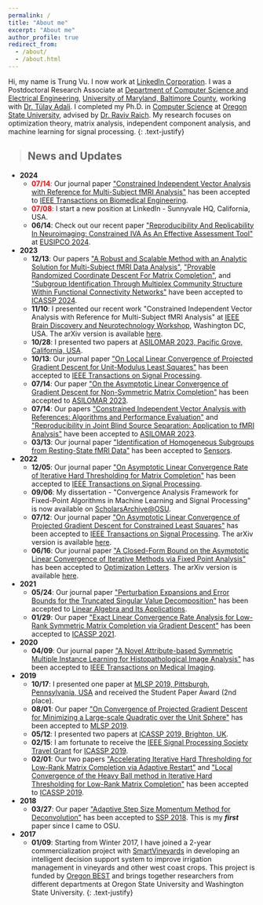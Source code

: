 ```yaml
---
permalink: /
title: "About me"
excerpt: "About me"
author_profile: true
redirect_from: 
  - /about/
  - /about.html
---
```



Hi, my name is Trung Vu. I now work at [LinkedIn Corporation](https://linkedin.com). I was a Postdoctoral Research Associate at [Department of Computer Science and Electrical Engineering](https://www.csee.umbc.edu/), [University of Maryland, Baltimore County](https://umbc.edu/), working with [Dr. Tülay Adali](https://redirect.cs.umbc.edu/~adali/). I completed my Ph.D. in [Computer Science](https://eecs.oregonstate.edu/) at [Oregon State University](https://oregonstate.edu/), advised by [Dr. Raviv Raich](https://web.engr.oregonstate.edu/~raich/). My research focuses on optimization theory, matrix analysis, independent component analysis, and machine learning for signal processing. 
{: .text-justify}



> ## News and Updates
* **2024**
	* <span style='color: red'>**07/14**:</span> Our journal paper ["Constrained Independent Vector Analysis with Reference for Multi-Subject fMRI Analysis"](https://ieeexplore.ieee.org/document/10607964) has been accepted to [IEEE Transactions on Biomedical Engineering](https://www.embs.org/tbme/).
	* <span style='color: red'>**07/08**:</span> I start a new position at LinkedIn - Sunnyvale HQ, California, USA.
	* **06/14**: Check out our recent paper ["Reproducibility And Replicability In Neuroimaging: Constrained IVA As An Effective Assessment Tool"](https://cmsworkshops.com/EUSIPCO2024/view_paper.php?PaperNum=1808) at [EUSIPCO 2024](https://eusipcolyon.sciencesconf.org/).
* **2023**
	* **12/13**: Our papers ["A Robust and Scalable Method with an Analytic Solution for Multi-Subject fMRI Data Analysis"](https://ieeexplore.ieee.org/document/10447397), ["Provable Randomized Coordinate Descent For Matrix Completion"](https://ieeexplore.ieee.org/document/10446340), and ["Subgroup Identification Through Multiplex Community Structure Within Functional Connectivity Networks"](https://2024.ieeeicassp.org) have been accepted to [ICASSP 2024](https://ieeexplore.ieee.org/document/10446076).
	* **11/10**: I presented our recent work "Constrained Independent Vector Analysis with Reference for Multi-Subject fMRI Analysis" at [IEEE Brain Discovery and Neurotechnology Workshop](https://brain.ieee.org/event/ieee-brain-discovery-and-neurotechnology-workshop), Washington DC, USA. The arXiv version is available [here](https://arxiv.org/abs/2311.05049).
	* **10/28**: I presented two papers at [ASILOMAR 2023, Pacific Grove, California, USA](https://asilomarssc.org/).
	* **10/13**: Our journal paper ["On Local Linear Convergence of Projected Gradient Descent for Unit-Modulus Least Squares"](https://ieeexplore.ieee.org/document/10284537) has been accepted to [IEEE Transactions on Signal Processing](https://ieeexplore.ieee.org/xpl/RecentIssue.jsp?punumber=78).
	* **07/14**: Our paper ["On the Asymptotic Linear Convergence of Gradient Descent for Non-Symmetric Matrix Completion"](https://ieeexplore.ieee.org/document/10476830) has been accepted to [ASILOMAR 2023](https://asilomarssc.org).
	* **07/14**: Our papers ["Constrained Independent Vector Analysis with References: Algorithms and Performance Evaluation"](https://ieeexplore.ieee.org/document/10476871) and ["Reproducibility in Joint Blind Source Separation: Application to fMRI Analysis"](https://ieeexplore.ieee.org/document/10477028) have been accepted to [ASILOMAR 2023](https://asilomarssc.org).
	* **03/13**: Our journal paper ["Identification of Homogeneous Subgroups from Resting-State fMRI Data"](https://www.mdpi.com/1424-8220/23/6/3264) has been accepted to [Sensors](https://www.mdpi.com/journal/sensors).
* **2022**
	* **12/05**: Our journal paper ["On Asymptotic Linear Convergence Rate of Iterative Hard Thresholding for Matrix Completion"](https://ieeexplore.ieee.org/document/9987701) has been accepted to [IEEE Transactions on Signal Processing](https://ieeexplore.ieee.org/xpl/RecentIssue.jsp?punumber=78).
	* **09/06**: My dissertation - "Convergence Analysis Framework for Fixed-Point Algorithms in Machine Learning and Signal Processing" is now available on [ScholarsArchive@OSU](https://ir.library.oregonstate.edu/concern/graduate_thesis_or_dissertations/dv140236k).
	* **07/12**: Our journal paper ["On Asymptotic Linear Convergence of Projected Gradient Descent for Constrained Least Squares"](https://ieeexplore.ieee.org/document/9833362) has been accepted to [IEEE Transactions on Signal Processing](https://ieeexplore.ieee.org/xpl/RecentIssue.jsp?punumber=78). The arXiv version is available [here](https://arxiv.org/abs/2206.10832).
	* **06/16**: Our journal paper ["A Closed-Form Bound on the Asymptotic Linear Convergence of Iterative Methods via Fixed Point Analysis"](https://link.springer.com/article/10.1007/s11590-022-01893-7) has been accepted to [Optimization Letters](https://www.springer.com/journal/11590). The arXiv version is available [here](https://arxiv.org/abs/2112.10598).
* **2021**
	* **05/24**: Our journal paper ["Perturbation Expansions and Error Bounds for the Truncated Singular Value Decomposition"](https://www.sciencedirect.com/science/article/pii/S0024379521002366) has been accepted to [Linear Algebra and Its Applications](https://www.journals.elsevier.com/linear-algebra-and-its-applications).
	* **01/29**: Our paper ["Exact Linear Convergence Rate Analysis for Low-Rank Symmetric Matrix Completion via Gradient Descent"](https://ieeexplore.ieee.org/document/9413419) has been accepted to [ICASSP 2021](https://2021.ieeeicassp.org/).
* **2020**
	* **04/09**: Our journal paper ["A Novel Attribute-based Symmetric Multiple Instance Learning for Histopathological Image Analysis"](https://ieeexplore.ieee.org/document/9067062) has been accepted to [IEEE Transactions on Medical Imaging](https://ieeexplore.ieee.org/xpl/RecentIssue.jsp?punumber=42).
* **2019**
	* **10/17**: I presented one paper at [MLSP 2019, Pittsburgh, Pennsylvania, USA](https://www.ieeemlsp.cc) and received the Student Paper Award (2nd place).
	* **08/01**: Our paper ["On Convergence of Projected Gradient Descent for Minimizing a Large-scale Quadratic over the Unit Sphere"](https://ieeexplore.ieee.org/document/8918830) has been accepted to [MLSP 2019](https://www.ieeemlsp.cc).
	* **05/12**: I presented two papers at [ICASSP 2019, Brighton, UK](https://2019.ieeeicassp.org).
	* **02/15**: I am fortunate to receive the [IEEE Signal Processing Society Travel Grant](https://signalprocessingsociety.org/events/sps-travel-grants) for [ICASSP 2019](https://2019.ieeeicassp.org).
	* **02/01**: Our two papers ["Accelerating Iterative Hard Thresholding for Low-Rank Matrix Completion via Adaptive Restart"](https://ieeexplore.ieee.org/document/8683082) and ["Local Convergence of the Heavy Ball method in Iterative Hard Thresholding for Low-Rank Matrix Completion"](https://ieeexplore.ieee.org/document/8682312) has been accepted to [ICASSP 2019](https://2019.ieeeicassp.org).
* **2018**
	* **03/27**: Our paper ["Adaptive Step Size Momentum Method for Deconvolution"](https://ieeexplore.ieee.org/document/8450762) has been accepted to [SSP 2018](https://ssp2018.org/). This is my ***first*** paper since I came to OSU.
* **2017**
	* **01/09**: Starting from Winter 2017, I have joined a 2-year commercialization project with [SmartVineyards](http://smartvineyards.net/) in developing an intelligent decision support system to improve irrigation management in vineyards and other west coast crops. This project is funded by [Oregon BEST](https://oregonbest.org) and brings together researchers from different departments at Oregon State University and Washington State University.
{: .text-justify}
